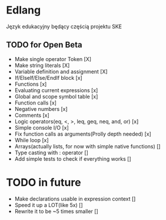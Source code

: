 # Edlang
Język edukacyjny będący częścią projektu SKE


## TODO for Open Beta
* Make single operator Token [X]
* Make string literals [X]
* Variable definition and assignment [X]
* If/ElseIf/Else/EndIf block [x]
* Functions [x]
* Evaluating current expressions [x]
* Global and scope symbol table [x]
* Function calls [x]
* Negative numbers [x]
* Comments [x]
* Logic operators(eq, <, >, leq, geq, neq, and, or) [x]
* Simple console I/O [x]
* Fix function calls as arguments(Prolly depth needed) [x]
* While loop [x]
* Arrays(actually lists, for now with simple native functions) []
* Type casting with : operator []
* Add simple tests to check if everything works []

# TODO in future

* Make declarations usable in expression context []
* Speed it up a LOT(like 5x) []
* Rewrite it to be ~5 times smaller []
